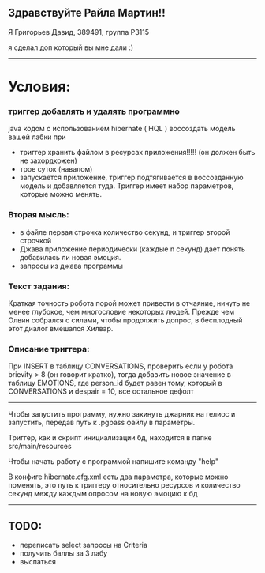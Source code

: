 ## Здравствуйте Райла Мартин!!
Я Григорьев Давид, 389491, группа Р3115


я сделал доп который вы мне дали :)

------------------------
# Условия:
### триггер добавлять и удалять программно

java кодом с использованием hibernate ( HQL ) воссоздать модель вашей лабки при

- триггер хранить файлом в ресурсах приложения!!!!! (он должен быть не захордкожен)
- трое суток (навалом)
- запускается приложение, триггер подтягивается в воссозданную модель и добавляется туда. Триггер имеет набор параметров, которые можно менять.


### Вторая мысль:
- в файле первая строчка количество секунд, и триггер второй строчкой
- Джава приложение периодически (каждые n секунд) дает понять добавилась ли новая эмоция.
- запросы из джава программы 

### Текст задания:
Краткая точность робота порой может привести в отчаяние, ничуть не менее глубокое, чем многословие некоторых людей. Прежде чем Олвин собрался с силами, чтобы продолжить допрос, в бесплодный этот диалог вмешался Хилвар.

### Описание триггера:
При INSERT в таблицу CONVERSATIONS,  проверить если у робота brievity > 8 (он говорит кратко), тогда добавить новое значение в таблицу EMOTIONS, где person_id будет равен тому, который в CONVERSATIONS и despair = 10, все остальное дефолт

--------------------------------

Чтобы запустить программу, нужно закинуть джарник на гелиос и запустить, передав путь к .pgpass файлу в параметры.

Триггер, как и скрипт инициализации бд, находится в папке src/main/resources

Чтобы начать работу с программой напишите команду "help"

В конфиге hibernate.cfg.xml есть два параметра, которые можно поменять, это путь к триггеру относительно ресурсов и количество секунд между каждым опросом на новую эмоцию к бд


------------------------

## TODO:

- переписать select запросы на Criteria
- получить баллы за 3 лабу
- выспаться
